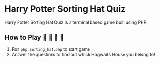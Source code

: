 # Harry Potter Sorting Hat Quiz

Harry Potter Sorting Hat Quiz is a terminal based game built using PHP. 



## How to Play 🦁 🐍 🦅 🦡

1. Run `php sorting_hat.php` to start game
2. Answer the questions to find out which Hogwarts House you belong to! 